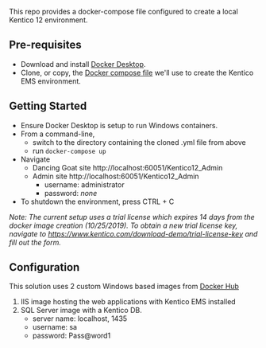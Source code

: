 This repo provides a docker-compose file configured to create a local Kentico 12 environment. 

## Pre-requisites
- Download and install [Docker Desktop](https://docs.docker.com/get-started).
- Clone, or copy, the [Docker compose file](https://github.com/OnyxPrime/kentico-ems-docker-poc/blob/master/docker-compose.yml) we'll use to create the Kentico EMS environment.

## Getting Started

- Ensure Docker Desktop is setup to run Windows containers.
- From a command-line,
    - switch to the directory containing the cloned .yml file from above
    -  run `docker-compose up`
- Navigate
    - Dancing Goat site http://localhost:60051/Kentico12_Admin
    - Admin site http://localhost:60051/Kentico12_Admin
        - username: administrator
        - password: _none_ 
- To shutdown the environment, press CTRL + C

_Note: The current setup uses a trial license which expires 14 days from the docker image creation (10/25/2019). To obtain a new trial license key, navigate to https://www.kentico.com/download-demo/trial-license-key and fill out the form._

## Configuration
This solution uses 2 custom Windows based images from [Docker Hub](https://hub.docker.com/r/kentico/ems)

1. IIS image hosting the web applications with Kentico EMS installed
2. SQL Server image with a Kentico DB.
    - server name: localhost, 1435
    - username: sa
    - password: Pass@word1 
